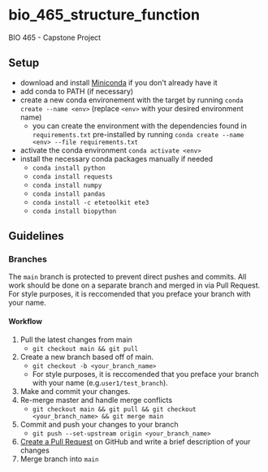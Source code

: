 # bio_465_structure_function
BIO 465 - Capstone Project


## Setup
- download and install [Miniconda](https://docs.conda.io/projects/miniconda/en/latest/miniconda-install.html) if you don't already have it
- add conda to PATH (if necessary)
- create a new conda environement with the target by running `conda create --name <env>` (replace `<env>` with your desired environment name)
   - you can create the environment with the dependencies found in `requirements.txt` pre-installed by running `conda create --name <env> --file requirements.txt`
- activate the conda environment `conda activate <env>`
- install the necessary conda packages manually if needed
   - `conda install python`
   - `conda install requests`
   - `conda install numpy`
   - `conda install pandas`
   - `conda install -c etetoolkit ete3`
   - `conda install biopython`

<!-- [post about conditional requirements files](https://stackoverflow.com/questions/29222269/is-there-a-way-to-have-a-conditional-requirements-txt-file-for-my-python-applica) -->



## Guidelines
### Branches
The `main` branch is protected to prevent direct pushes and commits. All work should be done on a separate branch and merged in via Pull Request. For style purposes, it is reccomended that you preface your branch with your name.

#### Workflow
1. Pull the latest changes from main
   - `git checkout main && git pull`
2. Create a new branch based off of main.
   - `git checkout -b <your_branch_name>`
   - For style purposes, it is reccomended that you preface your branch with your name (e.g.`user1/test_branch`).
3. Make and commit your changes.
4. Re-merge master and handle merge conflicts
   - `git checkout main && git pull && git checkout <your_branch_name> && git merge main`
5. Commit and push your changes to your branch
   - `git push --set-upstream origin <your_branch_name>`
6. [Create a Pull Request](https://github.com/taylor-west/bio_465_structure_function/pulls) on GitHub and write a brief description of your changes
7. Merge branch into `main`


